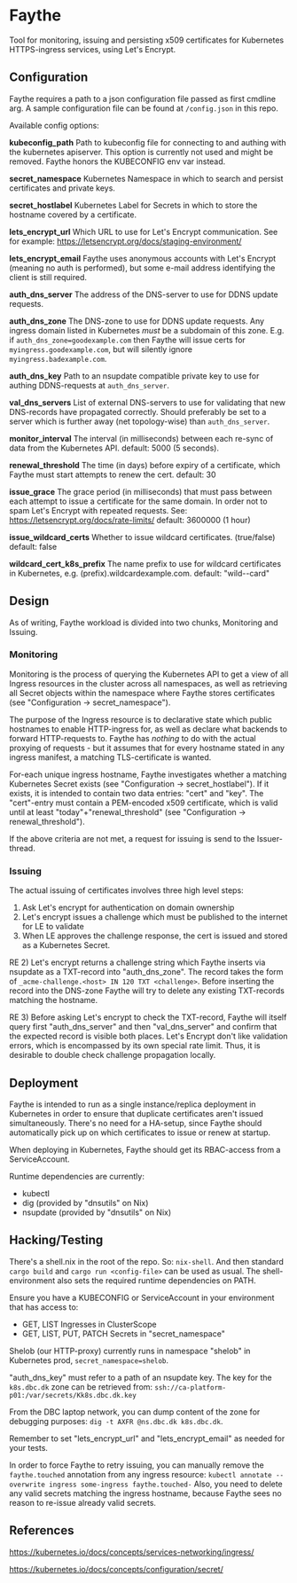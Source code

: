 # Faythe

Tool for monitoring, issuing and persisting x509 certificates for Kubernetes HTTPS-ingress services, using Let's Encrypt.

## Configuration

Faythe requires a path to a json configuration file passed as first cmdline arg.
A sample configuration file can be found at `/config.json` in this repo.

Available config options:

**kubeconfig_path**  Path to kubeconfig file for connecting to and authing with the kubernetes apiserver.
This option is currently not used and might be removed. Faythe honors the KUBECONFIG env var instead.

**secret_namespace** Kubernetes Namespace in which to search and persist certificates and private keys.

**secret_hostlabel** Kubernetes Label for Secrets in which to store the hostname covered by a certificate.

**lets_encrypt_url** Which URL to use for Let's Encrypt communication. See for example: https://letsencrypt.org/docs/staging-environment/

**lets_encrypt_email** Faythe uses anonymous accounts with Let's Encrypt (meaning no auth is performed),
but some e-mail address identifying the client is still required.

**auth_dns_server** The address of the DNS-server to use for DDNS update requests.

**auth_dns_zone** The DNS-zone to use for DDNS update requests. Any ingress domain listed in Kubernetes *must* be a
subdomain of this zone. E.g. if `auth_dns_zone=goodexample.com` then Faythe will issue certs for `myingress.goodexample.com`, but
will silently ignore `myingress.badexample.com`.

**auth_dns_key** Path to an nsupdate compatible private key to use for authing DDNS-requests at `auth_dns_server`.  

**val_dns_servers** List of external DNS-servers to use for validating that new DNS-records have propagated correctly.
Should preferably be set to a server which is further away (net topology-wise) than `auth_dns_server`.

**monitor_interval** The interval (in milliseconds) between each re-sync of data from the Kubernetes API. 
default: 5000 (5 seconds).

**renewal_threshold** The time (in days) before expiry of a certificate, which Faythe must start attempts to renew the cert.
default: 30

**issue_grace** The grace period (in milliseconds) that must pass between each attempt to issue a certificate for the same domain. In order
not to spam Let's Encrypt with repeated requests. See: https://letsencrypt.org/docs/rate-limits/
default: 3600000 (1 hour)

**issue_wildcard_certs** Whether to issue wildcard certificates. (true/false)
default: false

**wildcard_cert_k8s_prefix** The name prefix to use for wildcard certificates in Kubernetes, e.g. (prefix).wildcardexample.com.
default: "wild--card"

## Design

As of writing, Faythe workload is divided into two chunks, Monitoring and Issuing.

### Monitoring
Monitoring is the process of querying the Kubernetes API to get a view of all Ingress resources in the cluster across all namespaces,
as well as retrieving all Secret objects within the namespace where Faythe stores certificates (see "Configuration -> secret_namespace").

The purpose of the Ingress resource is to declarative state which public hostnames to enable HTTP-ingress for,
as well as declare what backends to forward HTTP-requests to. Faythe has *nothing* to do with the actual proxying
of requests - but it assumes that for every hostname stated in any ingress manifest, a matching TLS-certificate is wanted.

For-each unique ingress hostname, Faythe investigates whether a matching Kubernetes Secret exists (see "Configuration -> secret_hostlabel").
If it exists, it is intended to contain two data entries: "cert" and "key". The "cert"-entry must contain a PEM-encoded x509 certificate,
which is valid until at least "today"+"renewal_threshold" (see "Configuration -> renewal_threshold").

If the above criteria are not met, a request for issuing is send to the Issuer-thread.

### Issuing
The actual issuing of certificates involves three high level steps:

1. Ask Let's encrypt for authentication on domain ownership
2. Let's encrypt issues a challenge which must be published to the internet for LE to validate
3. When LE approves the challenge response, the cert is issued and stored as a Kubernetes Secret.

RE 2) Let's encrypt returns a challenge string which Faythe inserts via nsupdate as a TXT-record into "auth_dns_zone".
The record takes the form of `_acme-challenge.<host> IN 120 TXT <challenge>`. Before inserting the record into the DNS-zone
Faythe will try to delete any existing TXT-records matching the hostname.

RE 3) Before asking Let's encrypt to check the TXT-record, Faythe will itself query first "auth_dns_server" and then
"val_dns_server" and confirm that the expected record is visible both places. Let's Encrypt don't like validation errors,
which is encompassed by its own special rate limit. Thus, it is desirable to double check challenge propagation locally.  

## Deployment

Faythe is intended to run as a single instance/replica deployment in Kubernetes in order to ensure that duplicate certificates aren't issued simultaneously.
There's no need for a HA-setup, since Faythe should automatically pick up on which certificates to issue or renew at startup.

When deploying in Kubernetes, Faythe should get its RBAC-access from a ServiceAccount.

Runtime dependencies are currently:

- kubectl
- dig (provided by "dnsutils" on Nix)
- nsupdate (provided by "dnsutils" on Nix)

## Hacking/Testing

There's a shell.nix in the root of the repo. So: `nix-shell`. And then standard `cargo build` and `cargo run <config-file>`
can be used as usual. The shell-environment also sets the required runtime dependencies on PATH.

Ensure you have a KUBECONFIG or ServiceAccount in your environment that has access to:

- GET, LIST Ingresses in ClusterScope
- GET, LIST, PUT, PATCH Secrets in "secret_namespace"

Shelob (our HTTP-proxy) currently runs in namespace "shelob" in Kubernetes prod, `secret_namespace=shelob`.

"auth_dns_key" must refer to a path of an nsupdate key. The key for the `k8s.dbc.dk` zone can be retrieved from:
`ssh://ca-platform-p01:/var/secrets/Kk8s.dbc.dk.key`

From the DBC laptop network, you can dump content of the zone for debugging purposes: `dig -t AXFR @ns.dbc.dk k8s.dbc.dk`.

Remember to set "lets_encrypt_url" and "lets_encrypt_email" as needed for your tests.

In order to force Faythe to retry issuing, you can manually remove the `faythe.touched` annotation from any ingress resource:
`kubectl annotate --overwrite ingress some-ingress faythe.touched-`
Also, you need to delete any valid secrets matching the ingress hostname, because Faythe sees no reason to re-issue already valid secrets.

## References

https://kubernetes.io/docs/concepts/services-networking/ingress/

https://kubernetes.io/docs/concepts/configuration/secret/
